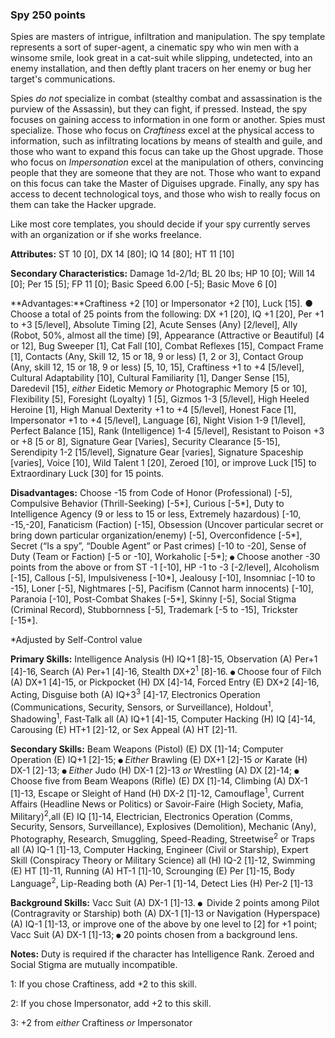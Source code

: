 ###  Spy 250 points

Spies are masters of intrigue, infiltration and manipulation.  The spy template represents a sort of super-agent, a cinematic spy who win men with a winsome smile, look great in a cat-suit while slipping, undetected, into an enemy installation, and then deftly plant tracers on her enemy or bug her target's communications.

Spies *do not* specialize in combat (stealthy combat and assassination is the purview of the Assassin), but they can fight, if pressed.  Instead, the spy focuses on gaining access to information in one form or another.  Spies must specialize. Those who focus on *Craftiness* excel at the physical access to information, such as infiltrating locations by means of stealth and guile, and those who want to expand this focus can take up the Ghost upgrade.  Those who focus on *Impersonation* excel at the manipulation of others, convincing people that they are someone that they are not.  Those who want to expand on this focus can take the Master of Diguises upgrade.  Finally, any spy has access to decent technological toys, and those who wish to really focus on them can take the Hacker upgrade.

Like most core templates, you should decide if your spy currently serves with an organization or if she works freelance.

**Attributes:** ST 10 [0], DX 14 [80]; IQ 14 [80]; HT 11 [10]

**Secondary Characteristics:** Damage 1d-2/1d; BL 20 lbs; HP 10 [0]; Will 14 [0]; Per 15 [5]; FP 11 [0]; Basic Speed 6.00 [-5]; Basic Move 6 [0]

**Advantages:**Craftiness +2 [10] or Impersonator +2 [10], Luck [15].  ● Choose a total of 25 points from the following: DX +1 [20], IQ +1 [20], Per +1 to +3 [5/level], Absolute Timing [2], Acute Senses (Any) [2/level], Ally (Robot, 50%, almost all the time) [9], Appearance (Attractive or Beautiful) [4 or 12], Bug Sweeper [1], Cat Fall [10], Combat Reflexes [15], Compact Frame [1], Contacts (Any, Skill 12, 15 or 18, 9 or less) [1, 2 or 3], Contact Group (Any, skill 12, 15 or 18, 9 or less) [5, 10, 15], Craftiness +1 to +4 [5/level],  Cultural Adaptability [10], Cultural Familiarity
[1], Danger Sense [15],  Daredevil [15], *either* Eidetic Memory *or* Photographic Memory [5 or 10], Flexibility [5], Foresight (Loyalty) 1 [5], Gizmos 1-3 [5/level], High Heeled Heroine [1], High Manual Dexterity +1 to +4 [5/level], Honest Face [1], Impersonator +1 to +4 [5/level], Language [6], Night Vision 1-9 [1/level], Perfect Balance [15], Rank (Intelligence) 1-4 [5/level], Resistant to Poison +3 or +8 [5 or 8], Signature Gear [Varies], Security Clearance [5-15], Serendipity 1-2
[15/level], Signature Gear [varies], Signature Spaceship [varies],
Voice [10], Wild Talent 1 [20], Zeroed [10], or improve Luck [15] to
Extraordinary Luck [30] for 15 points.

**Disadvantages:** Choose -15 from Code of Honor (Professional) [-5], Compulsive Behavior (Thrill-Seeking) [-5\*], Curious [-5\*], Duty to Intelligence Agency (9 or less to 15 or less, Extremely hazardous) [-10, -15,-20], Fanaticism (Faction) [-15], Obsession (Uncover particular secret or bring down particular organization/enemy) [-5], Overconfidence [-5*], Secret (“Is a spy”, “Double Agent” or Past crimes) [-10 to -20], Sense of Duty (Team or Faction) [-5 or -10], Workaholic [-5\*]; `●` Choose another -30 points from the above or from ST -1 [-10], HP -1 to -3 [-2/level], Alcoholism [-15], Callous [-5], Impulsiveness [-10\*], Jealousy [-10], Insomniac [-10 to -15], Loner [-5], Nightmares [-5], Pacifism (Cannot harm innocents) [-10], Paranoia [-10], Post-Combat Shakes [-5\*], Skinny [-5], Social Stigma (Criminal Record), Stubbornness [-5], Trademark [-5 to -15], Trickster [-15\*].

*Adjusted by Self-Control value

**Primary Skills:** Intelligence Analysis (H) IQ+1 [8]-15, Observation (A) Per+1 [4]-16, Search (A) Per+1 [4]-16, Stealth DX+2<sup>1</sup> [8]-16. `●` Choose four of Filch (A) DX+1 [4]-15, or Pickpocket (H) DX [4]-14, Forced Entry (E) DX+2 [4]-16, Acting, Disguise both (A) IQ+3<sup>3</sup> [4]-17, Electronics Operation (Communications, Security, Sensors, or Surveillance), Holdout<sup>1</sup>, Shadowing<sup>1</sup>, Fast-Talk all (A) IQ+1 [4]-15, Computer Hacking (H) IQ [4]-14, Carousing (E) HT+1 [2]-12, or Sex Appeal (A) HT [2]-11.

**Secondary Skills:** Beam Weapons (Pistol) (E) DX [1]-14; Computer Operation (E) IQ+1 [2]-15; `●` *Either* Brawling (E) DX+1 [2]-15 *or* Karate (H) DX-1 [2]-13; `●` *Either* Judo (H) DX-1 [2]-13 *or* Wrestling (A) DX [2]-14;  `●` Choose five from Beam Weapons (Rifle) (E) DX [1]-14, Climbing (A) DX-1 [1]-13, Escape or Sleight of Hand (H) DX-2 [1]-12, Camouflage<sup>1</sup>, Current Affairs (Headline News or Politics) or Savoir-Faire (High Society, Mafia, Military)<sup>2</sup>,all (E) IQ [1]-14, Electrician, Electronics Operation (Comms, Security, Sensors, Surveillance), Explosives (Demolition), Mechanic (Any), Photography, Research, Smuggling, Speed-Reading, Streetwise<sup>2</sup> or Traps all (A) IQ-1 [1]-13, Computer Hacking, Engineer (Civil or Starship), Expert Skill (Conspiracy Theory or Military Science) all (H) IQ-2 [1]-12, Swimming (E) HT [1]-11, Running (A) HT-1 [1]-10, Scrounging (E) Per [1]-15, Body Language<sup>2</sup>, Lip-Reading both (A) Per-1 [1]-14, Detect Lies (H) Per-2 [1]-13

**Background Skills:** Vacc Suit (A) DX-1 [1]-13. `● `Divide 2 points among Pilot (Contragravity or Starship) both (A) DX-1 [1]-13 or Navigation (Hyperspace) (A) IQ-1 [1]-13, or improve one of the above by one level to [2] for +1 point; Vacc Suit (A) DX-1 [1]-13; `●` 20 points chosen from a background lens.

**Notes:** Duty is required if the character has Intelligence Rank.  Zeroed and Social Stigma are mutually incompatible.

 1: If you chose Craftiness, add +2 to this skill.

2: If you chose Impersonator, add +2 to this skill.

3: +2 from *either* Craftiness *or* Impersonator
